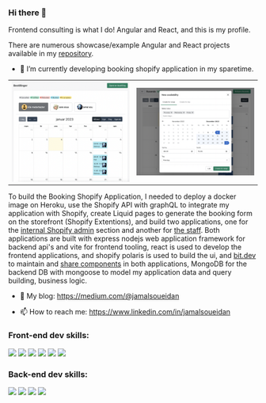 ### Hi there 👋

Frontend consulting is what I do! Angular and React, and this is my profile. 

There are numerous showcase/example Angular and React projects available in my [repository](https://github.com/jamalsoueidan?tab=repositories). 

- 🔭 I’m currently developing booking shopify application in my sparetime.

<table>
  <tr>
    <td>
      <img src="https://github.com/jamalsoueidan/book-appointment-app/blob/main/screens/bookings.png?raw=true" width="300" />
    </td>
    <td>
       <img src="https://github.com/jamalsoueidan/book-appointment-app/blob/main/screens/staff-view-schedule.png?raw=true" width="300"/>
    </td>
  </tr>
</table>

To build the Booking Shopify Application, I needed to deploy a docker image on Heroku, use the Shopify API with graphQL to integrate my application with Shopify, create Liquid pages to generate the booking form on the storefront (Shopify Extentions), and build two applications, one for the [internal Shopify admin](https://github.com/jamalsoueidan/booking-shopify-embed-app) section and another for [the staff](https://github.com/jamalsoueidan/booking-shopify-external-app). Both applications are built with express nodejs web application framework for backend api's and vite for frontend tooling, react is used to develop the frontend applications, and shopify polaris is used to build the ui, and [bit.dev](https://bit.cloud/jamalsoueidan/bsf) to maintain and [share components](https://github.com/jamalsoueidan/booking-shopify-framework) in both applications, MongoDB for the backend DB with mongoose to model my application data and query building, business logic.

- 💬 My blog:
https://medium.com/@jamalsoueidan

- 📫 How to reach me:
https://www.linkedin.com/in/jamalsoueidan

### Front-end dev skills:

<p>
<img src="https://img.shields.io/badge/JavaScript-323330?style=for-the-badge&logo=javascript&logoColor=F7DF1E" />
<img src="https://img.shields.io/badge/TypeScript-007ACC?style=for-the-badge&logo=typescript&logoColor=white" />
<img src="https://img.shields.io/badge/React-20232A?style=for-the-badge&logo=react&logoColor=61DAFB" />
<img src="https://img.shields.io/badge/Angular-DD0031?style=for-the-badge&logo=angular&logoColor=white" />
<img src="https://img.shields.io/badge/Cypress-17202C?style=for-the-badge&logo=cypress&logoColor=white" />
<img src="https://img.shields.io/badge/Jest-C21325?style=for-the-badge&logo=jest&logoColor=white" />
</p>

### Back-end dev skills:

<p>
<img src="https://img.shields.io/badge/Node.js-43853D?style=for-the-badge&logo=node.js&logoColor=white" />
<img src="https://img.shields.io/badge/Express.js-404D59?style=for-the-badge" />
<img src="https://img.shields.io/badge/Heroku-430098?style=for-the-badge&logo=heroku&logoColor=white" />
<img src="https://img.shields.io/badge/MongoDB-4EA94B?style=for-the-badge&logo=mongodb&logoColor=white" />
</p>
